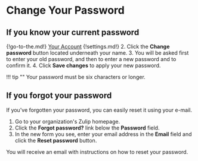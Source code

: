 # Change Your Password

## If you know your current password

{!go-to-the.md!} [Your Account](/#settings/your-account)
{!settings.md!}
2. Click the **Change password** button located underneath your name.
3. You will be asked first to enter your old password, and then to
   enter a new password and to confirm it.
4. Click **Save changes** to apply your new password.

!!! tip ""
    Your password must be six characters or longer.

## If you forgot your password
If you've forgotten your password, you can easily reset it using your e-mail.

1. Go to your organization's Zulip homepage.
2. Click the **Forgot password?** link below the **Password** field.
3. In the new form you see, enter your email address in the **Email** field
and click the **Reset password** button.

You will receive an email with instructions on how to reset your password.
